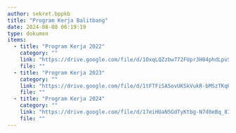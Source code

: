 ```yaml
---
author: sekret.bppkb
title: "Program Kerja Balitbang"
date: 2024-08-08 06:19:19
type: dokumen
items:
  - title: "Program Kerja 2022"
    category: ""
    link: "https://drive.google.com/file/d/1OxqLQZzbw772FUpr3H04phdLpvSSCLTH/preview"
    file: ""
  - title: "Program Kerja 2023"
    category: ""
    link: "https://drive.google.com/file/d/1tFTFiSA5ovUKSkVukR-bMSzTKqRu_bfg/preview"
    file: ""
  - title: "Program Kerja 2024"
    category: ""
    link: "https://drive.google.com/file/d/17eiHUaN5GdTyKtbg-N7d0eBq_8IaxFXe/preview"
    file: ""
---
```

